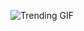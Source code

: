 ![Trending GIF](https://media1.giphy.com/media/v1.Y2lkPThiYjIxNzcyNmhkYjVncWh0MmF2bTNtYjd5MTA0bzQzaG56d3dhanV3Y2FneTV0ZSZlcD12MV9naWZzX3NlYXJjaCZjdD1n/bGgsc5mWoryfgKBx1u/giphy.gif)
